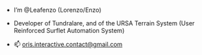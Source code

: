 - I’m @Leafenzo (Lorenzo/Enzo)
- Developer of Tundralare, and of the URSA Terrain System (User Reinforced Surflet Automation System)

- 📫 oris.interactive.contact@gmail.com
